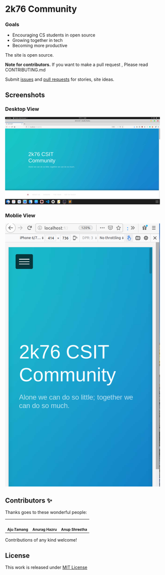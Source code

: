 # 2k76 Community

### Goals

- Encouraging CS students in open source
- Growing together in tech
- Becoming more productive


The site is open source. 

**Note for contributors.** If you want to make a pull request , Please read CONTRIBUTING.md

Submit [issues](https://github.com/Aju100/2k76/issues/new) and [pull requests](https://github.com/Aju100/2k76/compare?expand=1) for stories, site ideas.


## Screenshots
### Desktop View
![alt text](screenshots/1.png)
<br>
### Moblie View
![alt text](screenshots/mobile.png)

## Contributors ✨

Thanks goes to these wonderful people:
<table>
	<tr>
		<td align="center">
			<a href="https://github.com/Aju100"><img src="https://avatars2.githubusercontent.com/u/29862610?s=400&v=4" width="100px;" alt=""/><br /><sub><b>Aju Tamang</b></sub></a><br />
		</td>	
		<td align="center">
			<a href="https://github.com/anuraghazra"><img src="https://avatars0.githubusercontent.com/u/35374649?s=400&v=4" width="100px;" alt=""/><br /><sub><b>Anurag Hazru</b></sub></a><br />
		</td>
		<td align="center">
			<a href="https://github.com/XthaAnup"><img src="https://avatars0.githubusercontent.com/u/43677978?s=400&v=4" width="100px;" alt=""/><br /><sub><b>Anup Shrestha</b></sub></a><br />
		</td>
	</tr>
</table>

Contributions of any kind welcome!

## License
This work is released under [MIT License][MIT]

[MIT]:https://github.com/Aju100/2k76/blob/master/LICENSE